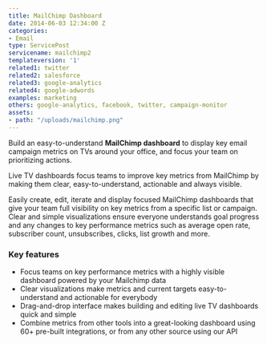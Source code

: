 ```yaml
---
title: MailChimp Dashboard
date: 2014-06-03 12:34:00 Z
categories:
- Email
type: ServicePost
servicename: mailchimp2
templateversion: '1'
related1: twitter
related2: salesforce
related3: google-analytics
related4: google-adwords
examples: marketing
others: google-analytics, facebook, twitter, campaign-monitor
assets:
- path: "/uploads/mailchimp.png"
---
```


Build an easy-to-understand **MailChimp dashboard** to display key email campaign metrics on TVs around your office, and focus your team on prioritizing actions. 

Live TV dashboards focus teams to improve key metrics from MailChimp by making them clear, easy-to-understand, actionable and always visible.

Easily create, edit, iterate and display focused MailChimp dashboards that give your team full visibility on key metrics from a specific list or campaign. Clear and simple visualizations ensure everyone understands goal progress and any changes to key performance metrics such as average open rate, subscriber count, unsubscribes, clicks, list growth and more.

<div class="useful-resources widget-main__inner">
<h3>Key features</h3>
<ul class="resources-links">
<li><span>Focus teams on key performance metrics with a highly visible dashboard powered by your Mailchimp data</span></li>
<li><span>Clear visualizations make metrics and current targets easy-to-understand and actionable for everybody</span></li>
<li><span>Drag-and-drop interface makes building and editing live TV dashboards quick and simple</span></li>
<li><span>Combine metrics from other tools into a great-looking dashboard using 60+ pre-built integrations, or from any other source using our API</span></li>
</ul>
</div>
